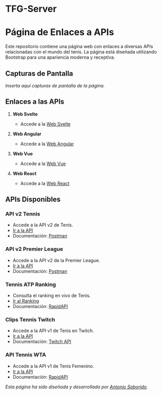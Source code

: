 ﻿# TFG-Server
# Página de Enlaces a APIs

Este repositorio contiene una página web con enlaces a diversas APIs relacionadas con el mundo del tenis. La página está diseñada utilizando Bootstrap para una apariencia moderna y receptiva.

## Capturas de Pantalla

_Inserta aquí capturas de pantalla de la página._

## Enlaces a las APIs

1. **Web Svelte**
   - Accede a la [Web Svelte](http://antoniosaborido.es:8081)
   
2. **Web Angular**
   - Accede a la [Web Angular](http://antoniosaborido.es:8080)

3. **Web Vue**
   - Accede a la [Web Vue](#)

4. **Web React**
   - Accede a la [Web React](#)

## APIs Disponibles

### API v2 Tennis

- Accede a la API v2 de Tenis.
- [Ir a la API](/api/v2/tennis)
- Documentación: [Postman](https://www.postman.com/crimson-station-718549/workspace/tfg/documentation/26629937-bf224f9d-cdf1-486f-ae09-1ff7eaa290da?entity=&branch=&version=)

### API v2 Premier League

- Accede a la API v2 de la Premier League.
- [Ir a la API](/api/v2/premier-league)
- Documentación: [Postman](https://www.postman.com/crimson-station-718549/workspace/tfg/documentation/26629937-0e9f6df9-5922-40b3-a79e-b8d840f990df?entity=&branch=&version=)

### Tennis ATP Ranking

- Consulta el ranking en vivo de Tenis.
- [Ir al Ranking](/api/v1/tennisLiveRanking)
- Documentación: [RapidAPI](https://rapidapi.com/cantagalloedoardo/api/ultimate-tennis1/details)

### Clips Tennis Twitch

- Accede a la API v1 de Tenis en Twitch.
- [Ir a la API](/api/v1/tennis-twitch)
- Documentación: [Twitch API](https://dev.twitch.tv/docs/api/)

### API Tennis WTA

- Accede a la API v1 de Tenis Femenino.
- [Ir a la API](/api/v1/tennisWomen)
- Documentación: [RapidAPI](https://rapidapi.com/tipsters/api/sportscore1)


*Esta página ha sido diseñada y desarrollada por [Antonio Saborido](http://antoniosaborido.es).*



